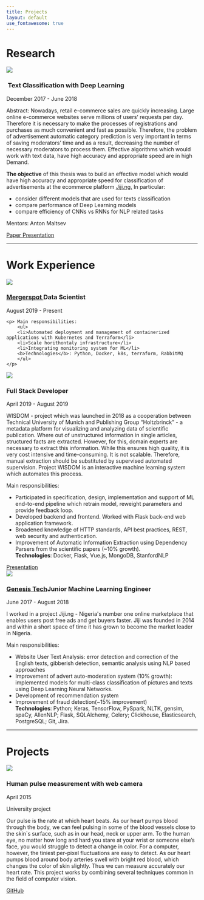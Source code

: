 ```yaml
---
title: Projects
layout: default
use_fontawesome: true
---
```


<!-- Research -->
<h1 class="section-title">Research</h1>

<div class="row content-row">
<div class="col-12 col-sm-4 image-wrapper">
    <img src="{{ site.baseurl }}/images/thesis.jpg">
</div>
<div class="col-12 col-sm-8">
    <h3>​ Text Classification with Deep Learning </h3>
    <p class="italic">December 2017 - June 2018 </p>
    <p><span class="bold">Abstract:</span> Nowadays, retail e-commerce sales are quickly increasing. Large online e-commerce websites serve millions of users’ requests per day. Therefore it is necessary to make the processes of registrations and purchases as much convenient and fast as possible. Therefore, the problem of advertisement automatic category prediction is very important in terms of saving moderators’ time and as a result, decreasing the number of necessary moderators to process them. Effective algorithms which would work with text data, have high accuracy and appropriate speed are in high Demand.</p>
    <p><b>The objective</b> of this thesis was to build an effective model which would have high accuracy and appropriate speed for classification of advertisements at the ecommerce platform <a href="https://jiji.ng/">Jiji.ng.</a> 
    In particular:
        <ul>
            <li> consider different models that are used for texts classification </li>
            <li> compare performance of Deep Learning models </li>
            <li> compare efficiency of CNNs vs RNNs for NLP related tasks </li>
        </ul>
    </p>
    <p><span class="bold"> Mentors:</span> Anton Maltsev</p>
    <a href="https://github.com/tankz0r/Bachelor_thesis/blob/master/Thesis/thesis.pdf" class="btn btn-light">
        <i class="fa fa-file"></i> Paper
    </a>
    <a href="https://github.com/tankz0r/Bachelor_thesis/blob/master/Presentation/presentation.pdf" class="btn btn-light">
        <i class="fa fa-file"></i> Presentation
    </a>

</div>
</div>
<hr>

<!-- Experience -->
<h1 class="section-title">Work Experience</h1>

<div class="row content-row">

<div class="col-12 col-sm-4">
    <img src="images/genesis.png">
</div>
<div class="col-12 col-sm-8">
    <h3><a href="https://mergerspot.de/" class="btn btn-light"> Mergerspot </a>Data Scientist</h3>
    <p class="italic">August 2019 - Present</p>
    
    <p> Main responsibilities:
        <ul>
        <li>Automated deployment and management of containerized applications with Kubernetes and Terraform</li>
        <li>Scale horithontaly infrastructure</li>
        <li>Integrating monitoring system for ML</li>
        <b>Technologies</b>:​​ Python, Docker, k8s, terraform, RabbitMQ
        </ul>
    </p>
</div>


<div class="col-12 col-sm-4">
    <img src="images/genesis.png">
</div>
<div class="col-12 col-sm-8">
    <h3>Full Stack Developer</h3>
    <p class="italic">April 2019 - August 2019</p>
WISDOM - project which was launched in 2018 as a cooperation between Technical University of Munich and Publishing Group “Holtzbrinck” - a metadata platform for visualizing and analyzing data of scientific publication. Where out of unstructured information in single articles, structured facts are extracted. However, for this, domain experts are necessary to extract this information. While this ensures high quality, it is very cost intensive and time-consuming. It is not scalable. Therefore, manual extraction should be substituted by supervised automated supervision. Project WISDOM is an interactive machine learning system which automates this process. 
    <p> Main responsibilities:
        <ul>
      <li>Participated in specification, design, implementation and support of ML end-to-end pipeline which
retrain model, reweight parameters and provide feedback loop.</li>
      <li>Developed backend and frontend. Worked with Flask back-end web application framework.</li> 
      <li>Broadened knowledge of HTTP standards, API best practices, REST, web security and authentication.</li>
      <li>Improvement of Automatic Information Extraction using Dependency Parsers from the scientific papers (~10% growth).</li>
        <b>Technologies</b>:​​ Docker, Flask, Vue.js, MongoDB, StanfordNLP
        </ul>
    </p>
     <a href="https://drive.google.com/file/d/1pjNF23L06DOhLyrhXl_eAR-LtB7kaOcC/view?usp=sharing" class="btn btn-light">
        <i class="fa fa-file"></i> Presentation
    </a>
</div>


<div class="col-12 col-sm-4">
    <img src="images/genesis.png">
</div>
<div class="col-12 col-sm-8">
    <h3><a href="https://gen.tech/" class="btn btn-light"> Genesis Tech</a>Junior Machine Learning Engineer</h3>
    <p class="italic">June 2017 - August 2018</p>
    I worked in a project Jiji.ng - Nigeria's number one online marketplace that enables users post free ads and get buyers faster. Jiji was founded in 2014 and within a short space of time it has grown to become the market leader in Nigeria. 
    <p> Main responsibilities:
        <ul>
        <li>Website User Text Analysis: error detection and correction of the English texts, gibberish detection, semantic analysis using NLP based approaches </li>
        <li>Improvement of advert auto-moderation system (10% growth): implemented models for multi-class classification of pictures and texts using Deep Learning Neural Networks. </li>
        <li>Development of recommendation system </li>
        <li>Improvement of fraud detection(~15% improvement)</li>
        <b>Technologies</b>:​​ Python; Keras, TensorFlow, PySpark, NLTK, gensim, spaCy, AllenNLP; Flask, SQLAlchemy, Celery; Clickhouse, Elasticsearch, PostgreSQL; Git, Jira.
        </ul>
    </p>
</div>
</div>
<hr>


<!-- Projects -->
<h1 class="section-title">Projects</h1>

<div class="row content-row">
<div class="col-12 col-sm-4">
    <img src="{{ site.baseurl }}/images/landmark.png">
</div>
<div class="col-12 col-sm-8">
    <h3>Human pulse measurement with web camera</h3>
    <p class="italic">April 2015</p>
    <p class="note">
        <i class="fa fa-star"></i>
        University project
    </p>
    <p>Our pulse is the rate at which heart beats. As our heart pumps blood through the body, we can feel pulsing in some of the blood vessels close to the skin`s surface, such as in our head, neck or upper arm. To the human eye, no matter how long and hard you stare at your wrist or someone else’s face, you would struggle to detect a change in color. For a computer, however, the tiniest per-pixel fluctuations are easy to detect. As our heart pumps blood around body arteries swell with bright red blood, which changes the color of skin slightly. Thus we can measure accurately our heart rate. This project works by combining several techniques common in the field of computer vision.</p>
    <a href="https://github.com/tankz0r/KPI-2016-Human-pulse-measurement" class="btn btn-light">
        <i class="fab fa-github"></i> GitHub
    </a>
</div>
</div>

